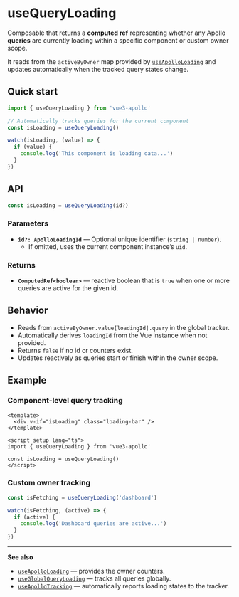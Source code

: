 # useQueryLoading

Composable that returns a **computed ref** representing whether any Apollo **queries** are currently loading within a specific component or custom owner scope.

It reads from the `activeByOwner` map provided by [`useApolloLoading`](../useApolloTracker) and updates automatically when the tracked query states change.

## Quick start

```ts
import { useQueryLoading } from 'vue3-apollo'

// Automatically tracks queries for the current component
const isLoading = useQueryLoading()

watch(isLoading, (value) => {
  if (value) {
    console.log('This component is loading data...')
  }
})
```

## API

```ts
const isLoading = useQueryLoading(id?)
```

### Parameters
- **`id?: ApolloLoadingId`** — Optional unique identifier (`string | number`).
  - If omitted, uses the current component instance’s `uid`.

### Returns
- **`ComputedRef<boolean>`** — reactive boolean that is `true` when one or more queries are active for the given id.

## Behavior
- Reads from `activeByOwner.value[loadingId].query` in the global tracker.
- Automatically derives `loadingId` from the Vue instance when not provided.
- Returns `false` if no id or counters exist.
- Updates reactively as queries start or finish within the owner scope.

## Example

### Component-level query tracking
```vue
<template>
  <div v-if="isLoading" class="loading-bar" />
</template>

<script setup lang="ts">
import { useQueryLoading } from 'vue3-apollo'

const isLoading = useQueryLoading()
</script>
```

### Custom owner tracking
```ts
const isFetching = useQueryLoading('dashboard')

watch(isFetching, (active) => {
  if (active) {
    console.log('Dashboard queries are active...')
  }
})
```

---

**See also**
- [`useApolloLoading`](../useApolloTracker) — provides the owner counters.
- [`useGlobalQueryLoading`](../useGlobalQueryLoading) — tracks all queries globally.
- [`useApolloTracking`](../useApolloTracking) — automatically reports loading states to the tracker.